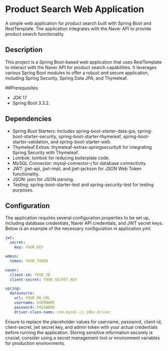 # Product Search Web Application

A simple web application for product search built with Spring Boot and RestTemplate. The application integrates with the Naver API to provide product search functionality.

## Description

This project is a Spring Boot-based web application that uses RestTemplate to interact with the Naver API for product search capabilities. It leverages various Spring Boot modules to offer a robust and secure application, including Spring Security, Spring Data JPA, and Thymeleaf.

##Prerequisites

* JDK 17
* Spring Boot 3.3.2.

## Dependencies

* Spring Boot Starters: Includes spring-boot-starter-data-jpa, spring-boot-starter-security, spring-boot-starter-thymeleaf, spring-boot-starter-validation, and spring-boot-starter-web.
* Thymeleaf Extras: thymeleaf-extras-springsecurity6 for integrating Spring Security with Thymeleaf.
* Lombok: lombok for reducing boilerplate code.
* MySQL Connector: mysql-connector-j for database connectivity.
* JWT: jjwt-api, jjwt-impl, and jjwt-jackson for JSON Web Token functionality.
* JSON: json for JSON parsing.
* Testing: spring-boot-starter-test and spring-security-test for testing purposes.

## Configuration
The application requires several configuration properties to be set up, including database credentials, Naver API credentials, and JWT secret keys. Below is an example of the necessary configuration in application.yml:
```yml
jwt:
  secret:
    key: YOUR_KEY

admin:
  token: YOUR_TOKEN

naver:
  client-id: YOUR_ID
  client-secret: YOUR_SECRET_KEY

spring:
  datasource:
    url: YOUR_DB_URL
    username: USERNAME
    password: PASSWORD
    driver-class-name: com.mysql.cj.jdbc.Driver
```
Ensure to replace the placeholder values for username, password, client-id, client-secret, jwt secret key, and admin token with your actual credentials before running the application. Storing sensitive information securely is crucial; consider using a secret management tool or environment variables for production environments.

